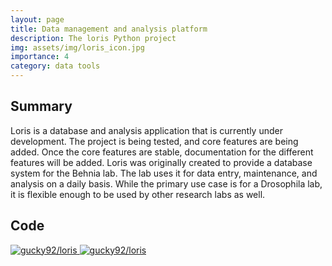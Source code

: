 ```yaml
---
layout: page
title: Data management and analysis platform
description: The loris Python project
img: assets/img/loris_icon.jpg
importance: 4
category: data tools
---
```


## Summary

Loris is a database and analysis application that is currently under development. The project is being tested, and core features are being added. Once the core features are stable, documentation for the different features will be added. Loris was originally created to provide a database system for the Behnia lab. The lab uses it for data entry, maintenance, and analysis on a daily basis. While the primary use case is for a Drosophila lab, it is flexible enough to be used by other research labs as well.

## Code

<div class="repo p-2 text-center">
  <a href="https://github.com/gucky92/loris">
    <img class="repo-img-light w-100" alt="gucky92/loris" src="https://github-readme-stats.vercel.app/api/pin/?username=gucky92&repo=loris&theme={{ site.repo_theme_light }}&show_owner={{ show_owner }}">
    <img class="repo-img-dark w-100" alt="gucky92/loris" src="https://github-readme-stats.vercel.app/api/pin/?username=gucky92&repo=loris&theme={{ site.repo_theme_dark }}&show_owner={{ show_owner }}">
  </a>
</div>
